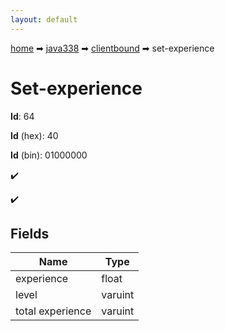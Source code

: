 ```yaml
---
layout: default
---
```


[home](/) ➡ [java338](/protocol/java338) ➡ [clientbound](/protocol/java338/clientbound) ➡ set-experience

# Set-experience

**Id**: 64

**Id** (hex): 40

**Id** (bin): 01000000

✔️

✔️

## Fields

Name | Type
---|---
experience | float
level | varuint
total experience | varuint

